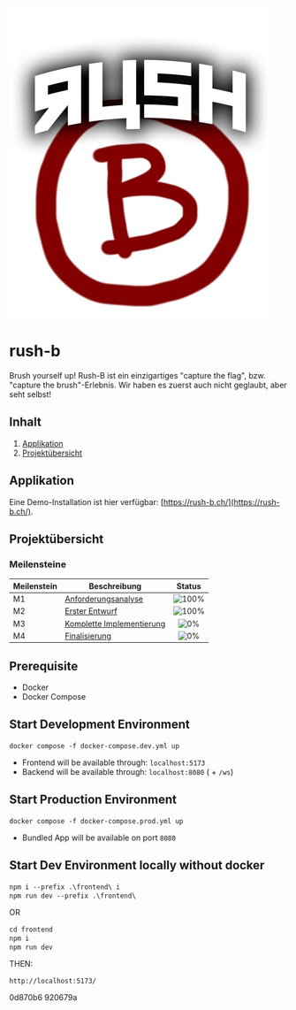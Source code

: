 ![titelbild](doc/img/img.png)

# rush-b
Brush yourself up! Rush-B ist ein einzigartiges "capture the flag", bzw. "capture the brush"-Erlebnis. Wir haben es zuerst auch nicht geglaubt, aber seht selbst!


## Inhalt
1. [Applikation](#applikation)
2. [Projektübersicht](#projektübersicht)

## Applikation
Eine Demo-Installation ist hier verfügbar: [https://rush-b.ch/](https://rush-b.ch/).

## Projektübersicht
### Meilensteine
| Meilenstein | Beschreibung                            | Status |
|----|--------------------------------------------------|:-------------:|
| M1  | [Anforderungsanalyse](doc/M1.md)                | ![100%](https://progress-bar.dev/100)  |
| M2  | [Erster Entwurf](doc/M2.md)                     | ![100%](https://progress-bar.dev/100)    |
| M3  | [Komplette Implementierung](doc/M3.md)          | ![0%](https://progress-bar.dev/0)    |
| M4  | [Finalisierung](doc/M4.md)                      | ![0%](https://progress-bar.dev/0)    |

## Prerequisite

- Docker
- Docker Compose

## Start Development Environment

```shell
docker compose -f docker-compose.dev.yml up
```

- Frontend will be available through: `localhost:5173`
- Backend will be available through: `localhost:8080` ( + `/ws`)

## Start Production Environment

```shell
docker compose -f docker-compose.prod.yml up
```

- Bundled App will be available on port `8080`

## Start Dev Environment locally without docker
```
npm i --prefix .\frontend\ i
npm run dev --prefix .\frontend\
```
OR
```
cd frontend
npm i
npm run dev

```
THEN:
```
http://localhost:5173/
```

0d870b6
920679a
